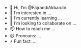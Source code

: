 - 👋 Hi, I’m @FajrandiAkbardin
- 👀 I’m interested in ...
- 🌱 I’m currently learning ...
- 💞️ I’m looking to collaborate on ...
- 📫 How to reach me ...
- 😄 Pronouns: ...
- ⚡ Fun fact: ...

<!---
FajrandiAkbardin/FajrandiAkbardin is a ✨ special ✨ repository because its `README.md` (this file) appears on your GitHub profile.
You can click the Preview link to take a look at your changes.
--->
